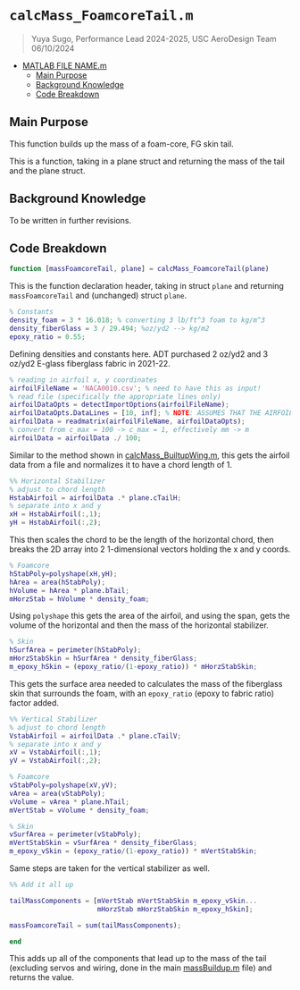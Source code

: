 # `calcMass_FoamcoreTail.m`
> Yuya Sugo, Performance Lead 2024-2025, USC AeroDesign Team </br> 06/10/2024

<!--ts-->
* [MATLAB FILE NAME.m](#matlab-file-namem)
   * [Main Purpose](#main-purpose)
   * [Background Knowledge](#background-knowledge)
   * [Code Breakdown](#code-breakdown)

<!-- Created by https://github.com/ekalinin/github-markdown-toc -->
<!-- Added by: yuyasugo, at: Wed May 29 00:49:43 JST 2024 -->

<!--te-->

## Main Purpose

This function builds up the mass of a foam-core, FG skin tail. 

This is a function, taking in a plane struct and returning the mass of the tail and the plane struct. 

## Background Knowledge

To be written in further revisions. 

## Code Breakdown

```MATLAB
function [massFoamcoreTail, plane] = calcMass_FoamcoreTail(plane)
```
This is the function declaration header, taking in struct `plane` and returning `massFoamcoreTail` and (unchanged) struct `plane`.

```MATLAB
% Constants
density_foam = 3 * 16.018; % converting 3 lb/ft^3 foam to kg/m^3
density_fiberGlass = 3 / 29.494; %oz/yd2 --> kg/m2
epoxy_ratio = 0.55;
```
Defining densities and constants here. ADT purchased 2 oz/yd2 and 3 oz/yd2 E-glass fiberglass fabric in 2021-22. 

```MATLAB
% reading in airfoil x, y coordinates
airfoilFileName = 'NACA0010.csv'; % need to have this as input!
% read file (specifically the appropriate lines only)
airfoilDataOpts = detectImportOptions(airfoilFileName);
airfoilDataOpts.DataLines = [10, inf]; % NOTE: ASSUMES THAT THE AIRFOIL DATA STARTS ON LINE 10
airfoilData = readmatrix(airfoilFileName, airfoilDataOpts);
% convert from c_max = 100 -> c_max = 1, effectively mm -> m
airfoilData = airfoilData ./ 100;
```
Similar to the method shown in [calcMass_BuiltupWing.m](./calcMass_BuiltupWing.md), this gets the airfoil data from a file and normalizes it to have a chord length of 1. 

```MATLAB
%% Horizontal Stabilizer
% adjust to chord length
HstabAirfoil = airfoilData .* plane.cTailH;
% separate into x and y
xH = HstabAirfoil(:,1);
yH = HstabAirfoil(:,2);
```
This then scales the chord to be the length of the horizontal chord, then breaks the 2D array into 2 1-dimensional vectors holding the x and y coords. 

```MATLAB
% Foamcore
hStabPoly=polyshape(xH,yH);
hArea = area(hStabPoly);
hVolume = hArea * plane.bTail;
mHorzStab = hVolume * density_foam;
```
Using `polyshape` this gets the area of the airfoil, and using the span, gets the volume of the horizontal and then the mass of the horizontal stabilizer. 

```MATLAB
% Skin
hSurfArea = perimeter(hStabPoly);
mHorzStabSkin = hSurfArea * density_fiberGlass;
m_epoxy_hSkin = (epoxy_ratio/(1-epoxy_ratio)) * mHorzStabSkin;
```
This gets the surface area needed to calculates the mass of the fiberglass skin that surrounds the foam, with an `epoxy_ratio` (epoxy to fabric ratio) factor added.

```MATLAB
%% Vertical Stabilizer
% adjust to chord length
VstabAirfoil = airfoilData .* plane.cTailV;
% separate into x and y
xV = VstabAirfoil(:,1);
yV = VstabAirfoil(:,2);

% Foamcore
vStabPoly=polyshape(xV,yV);
vArea = area(vStabPoly);
vVolume = vArea * plane.hTail;
mVertStab = vVolume * density_foam;

% Skin
vSurfArea = perimeter(vStabPoly);
mVertStabSkin = vSurfArea * density_fiberGlass;
m_epoxy_vSkin = (epoxy_ratio/(1-epoxy_ratio)) * mVertStabSkin;
```
Same steps are taken for the vertical stabilizer as well. 

```MATLAB
%% Add it all up

tailMassComponents = [mVertStab mVertStabSkin m_epoxy_vSkin...
                      mHorzStab mHorzStabSkin m_epoxy_hSkin];

massFoamcoreTail = sum(tailMassComponents);

end
```
This adds up all of the components that lead up to the mass of the tail (excluding servos and wiring, done in the main [massBuildup.m](./massBuildup.md) file) and returns the value. 